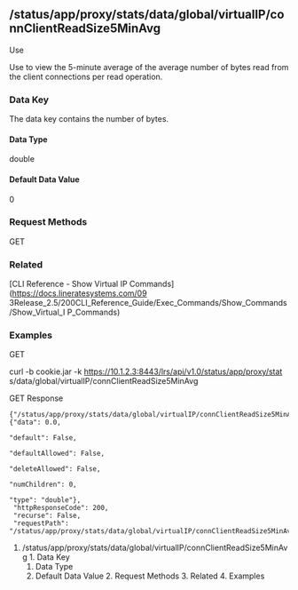 ## /status/app/proxy/stats/data/global/virtualIP/connClientReadSize5MinAvg

Use

Use to view the 5-minute average of the average number of bytes read from the
client connections per read operation.

### Data Key

The data key contains the number of bytes.

#### Data Type

double

#### Default Data Value

0

### Request Methods

GET

### Related

[CLI Reference - Show Virtual IP Commands](https://docs.lineratesystems.com/09
3Release_2.5/200CLI_Reference_Guide/Exec_Commands/Show_Commands/Show_Virtual_I
P_Commands)

### Examples

GET

curl -b cookie.jar -k https://10.1.2.3:8443/lrs/api/v1.0/status/app/proxy/stat
s/data/global/virtualIP/connClientReadSize5MinAvg

GET Response

    
    {"/status/app/proxy/stats/data/global/virtualIP/connClientReadSize5MinAvg": {"data": 0.0,
                                                                                  "default": False,
                                                                                  "defaultAllowed": False,
                                                                                  "deleteAllowed": False,
                                                                                  "numChildren": 0,
                                                                                  "type": "double"},
     "httpResponseCode": 200,
     "recurse": False,
     "requestPath": "/status/app/proxy/stats/data/global/virtualIP/connClientReadSize5MinAvg"}
    

  1. /status/app/proxy/stats/data/global/virtualIP/connClientReadSize5MinAvg
    1. Data Key
      1. Data Type
      2. Default Data Value
    2. Request Methods
    3. Related
    4. Examples

